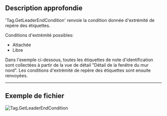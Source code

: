 ## Description approfondie
'Tag.GetLeaderEndCondition' renvoie la condition donnée d'extrémité de repère des étiquettes.

Conditions d'extrémité possibles:
- Attachée
- Libre

Dans l'exemple ci-dessous, toutes les étiquettes de note d'identification sont collectées à partir de la vue de détail "Détail de la fenêtre du mur nord". Les conditions d'extrémité de repère des étiquettes sont ensuite renvoyées.

___
## Exemple de fichier

![Tag.GetLeaderEndCondition](./Revit.Elements.Tag.GetLeaderEndCondition_img.jpg)
